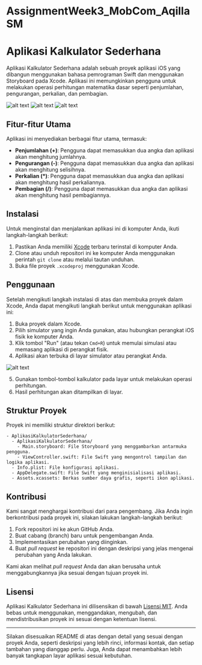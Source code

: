 # AssignmentWeek3_MobCom_AqillaSM

# Aplikasi Kalkulator Sederhana

Aplikasi Kalkulator Sederhana adalah sebuah proyek aplikasi iOS yang dibangun menggunakan bahasa pemrograman Swift dan menggunakan Storyboard pada Xcode. Aplikasi ini memungkinkan pengguna untuk melakukan operasi perhitungan matematika dasar seperti penjumlahan, pengurangan, perkalian, dan pembagian.

![alt text](https://github.com/AqillaSM/AssignmentWeek3_MobCom_AqillaSM/blob/main/Screenshot%202023-10-06%20at%2012.26.41.jpg?raw=true)
![alt text](https://github.com/AqillaSM/AssignmentWeek3_MobCom_AqillaSM/blob/main/Screenshot%202023-10-06%20at%2012.27.01.jpg?raw=true)
![alt text](https://github.com/AqillaSM/AssignmentWeek3_MobCom_AqillaSM/blob/main/Screenshot%202023-10-06%20at%2012.27.04.jpg?raw=true)

## Fitur-fitur Utama

Aplikasi ini menyediakan berbagai fitur utama, termasuk:

- **Penjumlahan (+)**: Pengguna dapat memasukkan dua angka dan aplikasi akan menghitung jumlahnya.
- **Pengurangan (-)**: Pengguna dapat memasukkan dua angka dan aplikasi akan menghitung selisihnya.
- **Perkalian (*)**: Pengguna dapat memasukkan dua angka dan aplikasi akan menghitung hasil perkaliannya.
- **Pembagian (/)**: Pengguna dapat memasukkan dua angka dan aplikasi akan menghitung hasil pembagiannya.

## Instalasi

Untuk menginstal dan menjalankan aplikasi ini di komputer Anda, ikuti langkah-langkah berikut:

1. Pastikan Anda memiliki [Xcode](https://developer.apple.com/xcode/) terbaru terinstal di komputer Anda.
2. Clone atau unduh repositori ini ke komputer Anda menggunakan perintah `git clone` atau melalui tautan unduhan.
3. Buka file proyek `.xcodeproj` menggunakan Xcode.

## Penggunaan

Setelah mengikuti langkah instalasi di atas dan membuka proyek dalam Xcode, Anda dapat mengikuti langkah berikut untuk menggunakan aplikasi ini:

1. Buka proyek dalam Xcode.
2. Pilih simulator yang ingin Anda gunakan, atau hubungkan perangkat iOS fisik ke komputer Anda.
3. Klik tombol "Run" (atau tekan `Cmd+R`) untuk memulai simulasi atau memasang aplikasi di perangkat fisik.
4. Aplikasi akan terbuka di layar simulator atau perangkat Anda.

![alt text](https://github.com/AqillaSM/AssignmentWeek3_MobCom_AqillaSM/blob/main/Screenshot%202023-10-06%20at%2012.26.41.jpg?raw=true)

5. Gunakan tombol-tombol kalkulator pada layar untuk melakukan operasi perhitungan.
6. Hasil perhitungan akan ditampilkan di layar.

## Struktur Proyek

Proyek ini memiliki struktur direktori berikut:

```
- AplikasiKalkulatorSederhana/
  - AplikasiKalkulatorSederhana/
    - Main.storyboard: File Storyboard yang menggambarkan antarmuka pengguna.
    - ViewController.swift: File Swift yang mengontrol tampilan dan logika aplikasi.
  - Info.plist: File konfigurasi aplikasi.
  - AppDelegate.swift: File Swift yang menginisialisasi aplikasi.
  - Assets.xcassets: Berkas sumber daya grafis, seperti ikon aplikasi.
```

## Kontribusi

Kami sangat menghargai kontribusi dari para pengembang. Jika Anda ingin berkontribusi pada proyek ini, silakan lakukan langkah-langkah berikut:

1. Fork repositori ini ke akun GitHub Anda.
2. Buat cabang (branch) baru untuk pengembangan Anda.
3. Implementasikan perubahan yang diinginkan.
4. Buat _pull request_ ke repositori ini dengan deskripsi yang jelas mengenai perubahan yang Anda lakukan.

Kami akan melihat _pull request_ Anda dan akan berusaha untuk menggabungkannya jika sesuai dengan tujuan proyek ini.

## Lisensi

Aplikasi Kalkulator Sederhana ini dilisensikan di bawah [Lisensi MIT](LICENSE). Anda bebas untuk menggunakan, menggandakan, mengubah, dan mendistribusikan proyek ini sesuai dengan ketentuan lisensi.

---

Silakan disesuaikan README di atas dengan detail yang sesuai dengan proyek Anda, seperti deskripsi yang lebih rinci, informasi kontak, dan setiap tambahan yang dianggap perlu. Juga, Anda dapat menambahkan lebih banyak tangkapan layar aplikasi sesuai kebutuhan.
